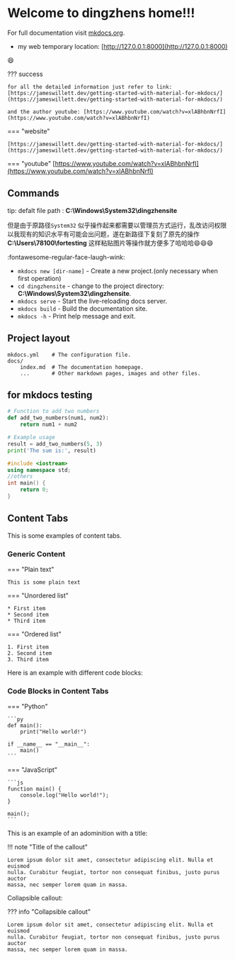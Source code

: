
# Welcome to dingzhens home!!!

For full documentation visit [mkdocs.org](https://www.mkdocs.org).

- my web temporary location: [http://127.0.0.1:8000](http://127.0.0.1:8000)

:smile:



??? success

    for all the detailed information just refer to link:
    [https://jameswillett.dev/getting-started-with-material-for-mkdocs/](https://jameswillett.dev/getting-started-with-material-for-mkdocs/)

    and the author youtube: [https://www.youtube.com/watch?v=xlABhbnNrfI](https://www.youtube.com/watch?v=xlABhbnNrfI)




=== "website"

    [https://jameswillett.dev/getting-started-with-material-for-mkdocs/](https://jameswillett.dev/getting-started-with-material-for-mkdocs/)


=== "youtube"
    [https://www.youtube.com/watch?v=xlABhbnNrfI](https://www.youtube.com/watch?v=xlABhbnNrfI)
    



## Commands
tip: defalt file path : **C:\Windows\System32\dingzhensite** 

但是由于原路径`System32` 似乎操作起来都需要以管理员方式运行，乱改访问权限以我现有的知识水平有可能会出问题，遂在新路径下复刻了原先的操作
**C:\Users\78100\fortesting** 这样粘贴图片等操作就方便多了哈哈哈:smile::smile::smile:

:fontawesome-regular-face-laugh-wink:

* `mkdocs new [dir-name]` - Create a new project.(only necessary when first operation)
* `cd dingzhensite` - change to the project directory:  **C:\Windows\System32\dingzhensite**.
* `mkdocs serve` - Start the live-reloading docs server.
* `mkdocs build` - Build the documentation site.
* `mkdocs -h` - Print help message and exit.

## Project layout

    mkdocs.yml    # The configuration file.
    docs/
        index.md  # The documentation homepage.
        ...       # Other markdown pages, images and other files.




## for mkdocs testing

```py title="add_numbers.py" linenums="1"
# Function to add two numbers
def add_two_numbers(num1, num2):
    return num1 + num2

# Example usage
result = add_two_numbers(5, 3)
print('The sum is:', result)
```

```cpp title="example.cpp" linenums="1" hl_lines="2-4"
#include <iostream>
using namespace std;
//others 
int main() {
    return 0;
}
```


## Content Tabs

This is some examples of content tabs.

### Generic Content

=== "Plain text"

    This is some plain text

=== "Unordered list"

    * First item
    * Second item
    * Third item

=== "Ordered list"

    1. First item
    2. Second item
    3. Third item


Here is an example with different code blocks:

### Code Blocks in Content Tabs

=== "Python"

    ```py
    def main():
        print("Hello world!")

    if __name__ == "__main__":
        main()
    ```

=== "JavaScript"

    ```js
    function main() {
        console.log("Hello world!");
    }

    main();
    ```


This is an example of an adominition with a title:

!!! note "Title of the callout"

    Lorem ipsum dolor sit amet, consectetur adipiscing elit. Nulla et euismod
    nulla. Curabitur feugiat, tortor non consequat finibus, justo purus auctor
    massa, nec semper lorem quam in massa.


Collapsible callout:

??? info "Collapsible callout"

    Lorem ipsum dolor sit amet, consectetur adipiscing elit. Nulla et euismod
    nulla. Curabitur feugiat, tortor non consequat finibus, justo purus auctor
    massa, nec semper lorem quam in massa.
